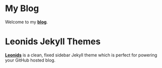 # My Blog
Welcome to my **[blog](https://daidalos99.github.io/)**.

# Leonids Jekyll Themes

**[Leonids](http://renyuanz.github.io/leonids)** is a clean, fixed sidebar Jekyll theme which is perfect for powering your GitHub hosted blog.


